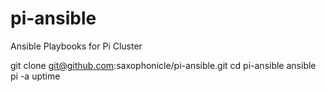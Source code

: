 # pi-ansible
Ansible Playbooks for Pi Cluster


git clone git@github.com:saxophonicle/pi-ansible.git
cd pi-ansible
ansible pi -a uptime
